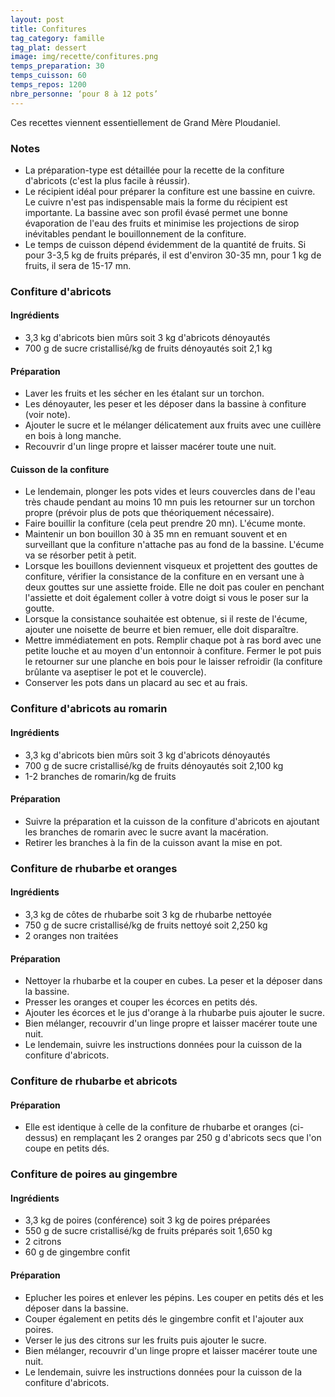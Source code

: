 ```yaml
---
layout: post
title: Confitures
tag_category: famille
tag_plat: dessert
image: img/recette/confitures.png
temps_preparation: 30
temps_cuisson: 60
temps_repos: 1200
nbre_personne: ‘pour 8 à 12 pots’
---
```

Ces recettes viennent essentiellement de Grand Mère Ploudaniel.

### Notes
* La préparation-type est détaillée pour la recette de la confiture d'abricots (c'est la plus facile à réussir).
* Le récipient idéal pour préparer la confiture est une bassine en cuivre. Le cuivre n'est pas indispensable mais la forme du récipient est importante. La bassine avec son profil évasé permet une bonne évaporation de l'eau des fruits et minimise les projections de sirop inévitables pendant le bouillonnement de la confiture.
* Le temps de cuisson dépend évidemment de la quantité de fruits. Si pour 3-3,5 kg de fruits préparés, il est d'environ 30-35 mn, pour 1 kg de fruits, il sera de 15-17 mn.

### Confiture d'abricots
#### Ingrédients
* 3,3 kg d'abricots bien mûrs soit 3 kg d'abricots dénoyautés
* 700 g de sucre cristallisé/kg de fruits dénoyautés soit 2,1 kg

#### Préparation
* Laver les fruits et les sécher en les étalant sur un torchon.
* Les dénoyauter, les peser et les déposer dans la bassine à confiture (voir note).
* Ajouter le sucre et le mélanger délicatement aux fruits avec une cuillère en bois à long manche.
* Recouvrir d'un linge propre et laisser macérer toute une nuit.

#### Cuisson de la confiture
* Le lendemain, plonger les pots vides et leurs couvercles dans de l'eau très chaude pendant au moins 10 mn puis les retourner sur un torchon propre (prévoir plus de pots que théoriquement nécessaire).
* Faire bouillir la confiture (cela peut prendre 20 mn). L'écume monte.
* Maintenir un bon bouillon 30 à 35 mn en remuant souvent et en surveillant que la confiture n'attache pas au fond de la bassine. L'écume va se résorber petit à petit.
* Lorsque les bouillons deviennent visqueux et projettent des gouttes de confiture, vérifier la consistance de la confiture en en versant une à deux gouttes sur une assiette froide. Elle ne doit pas couler en penchant l'assiette et doit également coller à votre doigt si vous le poser sur la goutte.
* Lorsque la consistance souhaitée est obtenue, si il reste de l'écume, ajouter une noisette de beurre et bien remuer, elle doit disparaître.
* Mettre immédiatement en pots. Remplir chaque pot à ras bord avec une petite louche et au moyen d'un entonnoir à confiture. Fermer le pot puis le retourner sur une planche en bois pour le laisser refroidir (la confiture brûlante va aseptiser le pot et le couvercle).
* Conserver les pots dans un placard au sec et au frais.

### Confiture d'abricots au romarin
#### Ingrédients
* 3,3 kg d'abricots bien mûrs soit 3 kg d'abricots dénoyautés
* 700 g de sucre cristallisé/kg de fruits dénoyautés soit 2,100 kg
* 1-2 branches de romarin/kg de fruits

#### Préparation
* Suivre la préparation et la cuisson de la confiture d'abricots en ajoutant les branches de romarin avec le sucre avant la macération.
* Retirer les branches à la fin de la cuisson avant la mise en pot.

### Confiture de rhubarbe et oranges
#### Ingrédients
* 3,3 kg de côtes de rhubarbe soit 3 kg de rhubarbe nettoyée
* 750 g de sucre cristallisé/kg de fruits nettoyé soit 2,250 kg
* 2 oranges non traitées

#### Préparation
* Nettoyer la rhubarbe et la couper en cubes. La peser et la déposer dans la bassine.
* Presser les oranges et couper les écorces en petits dés.
* Ajouter les écorces et le jus d'orange à la rhubarbe puis ajouter le sucre.
* Bien mélanger, recouvrir d'un linge propre et laisser macérer toute une nuit.
* Le lendemain, suivre les instructions données pour la cuisson de la confiture d'abricots.

### Confiture de rhubarbe et abricots
#### Préparation
* Elle est identique à celle de la confiture de rhubarbe et oranges (ci-dessus) en remplaçant les 2 oranges par 250 g d'abricots secs que l'on coupe en petits dés.

### Confiture de poires au gingembre
#### Ingrédients
* 3,3 kg de poires (conférence) soit 3 kg de poires préparées
* 550 g de sucre cristallisé/kg de fruits préparés soit 1,650 kg
* 2 citrons
* 60 g de gingembre confit

#### Préparation
* Eplucher les poires et enlever les pépins. Les couper en petits dés et les déposer dans la bassine.
* Couper également en petits dés le gingembre confit et l'ajouter aux poires.
* Verser le jus des citrons sur les fruits puis ajouter le sucre.
* Bien mélanger, recouvrir d'un linge propre et laisser macérer toute une nuit.
* Le lendemain, suivre les instructions données pour la cuisson de la confiture d'abricots.
